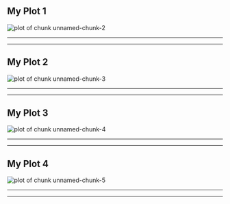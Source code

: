 
## My Plot 1
![plot of chunk unnamed-chunk-2](https://cloud.githubusercontent.com/assets/8188574/4967027/671ec956-67f3-11e4-8ecf-b3950c439efe.png) 
_____________________________________________________________________________________________________________________________

_____________________________________________________________________________________________________________________________
## My Plot 2
![plot of chunk unnamed-chunk-3](https://cloud.githubusercontent.com/assets/8188574/4967030/82243254-67f3-11e4-9130-0e767ed69c37.png) 
_____________________________________________________________________________________________________________________________

_____________________________________________________________________________________________________________________________
## My Plot 3
![plot of chunk unnamed-chunk-4](https://cloud.githubusercontent.com/assets/8188574/4967033/8e11db2a-67f3-11e4-9c40-a7f62897fd04.png) 
_____________________________________________________________________________________________________________________________

_____________________________________________________________________________________________________________________________
## My Plot 4
![plot of chunk unnamed-chunk-5](https://cloud.githubusercontent.com/assets/8188574/4967035/a0401bb8-67f3-11e4-9354-88c98ab21aaa.png) 
_____________________________________________________________________________________________________________________________
_____________________________________________________________________________________________________________


